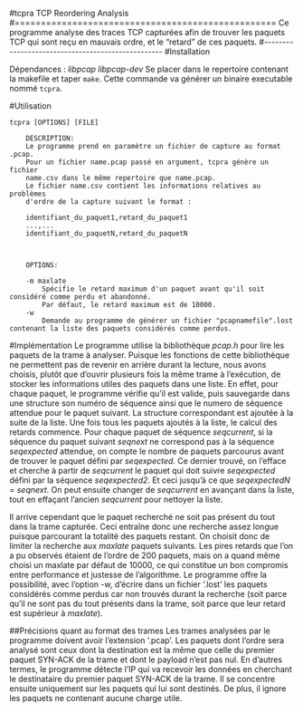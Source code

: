 #tcpra
TCP Reordering Analysis
#==================================================
Ce programme analyse des traces TCP capturées afin de trouver les paquets TCP qui sont reçu en mauvais ordre, et le “retard” de ces paquets.
#--------------------------------------------------
#Installation

Dépendances : *libpcap* *libpcap-dev*
Se placer dans le repertoire contenant la makefile et taper `make`.
Cette commande va générer un binaire executable nommé `tcpra`.

#Utilisation

```
tcpra [OPTIONS] [FILE]
	
	DESCRIPTION:
	Le programme prend en paramètre un fichier de capture au format .pcap.
	Pour un fichier name.pcap passé en argument, tcpra génère un fichier
	name.csv dans le même repertoire que name.pcap.
	Le fichier name.csv contient les informations relatives au problèmes 
	d'ordre de la capture suivant le format :

	identifiant_du_paquet1,retard_du_paquet1
	...,...
	identifiant_du_paquetN,retard_du_paquetN



	OPTIONS:
	
	-m maxlate
		Spécifie le retard maximum d'un paquet avant qu'il soit considéré comme perdu et abandonné.
		Par défaut, le retard maximum est de 10000.
	-w
		Demande au programme de générer un fichier "pcapnamefile".lost contenant la liste des paquets considérés comme perdus.
```

#Implémentation
Le programme utilise la bibliothèque *pcap.h* pour lire les paquets de la trame à analyser.
Puisque les fonctions de cette bibliothèque ne permettent pas de revenir en arrière durant la lecture, nous avons choisis, plutôt que d’ouvrir plusieurs fois la même trame à l’exécution, de stocker les informations utiles des paquets dans une liste.
En effet, pour chaque paquet, le programme vérifie qu’il est valide, puis sauvegarde dans une structure son numéro de séquence ainsi que le numero de séquence attendue pour le paquet suivant. La structure correspondant est ajoutée à la suite de la liste.
Une fois tous les paquets ajoutés à la liste, le calcul des retards commence. Pour chaque paquet de séquence *seqcurrent*, si la séquence du paquet suivant *seqnext* ne correspond pas à la séquence *seqexpected* attendue, on compte le nombre de paquets parcourus avant de trouver le paquet défini par *seqexpected*. Ce dernier trouvé, on l’efface et cherche à partir de *seqcurrent* le paquet qui doit suivre *seqexpected* défini par la séquence *seqexpected2*. Et ceci jusqu’à ce que *seqexpectedN* = *seqnext*. On peut ensuite changer de *seqcurrent* en avançant dans la liste, tout en effaçant l’ancien *seqcurrent* pour nettoyer la liste.

Il arrive cependant que le paquet recherché ne soit pas présent du tout dans la trame capturée. Ceci entraîne donc une recherche assez longue puisque parcourant la totalité des paquets restant. On choisit donc de limiter la recherche aux *maxlate* paquets suivants. Les pires retards que l’on a pu observés étaient de l’ordre de 200 paquets, mais on a quand même choisi un maxlate par défaut de 10000, ce qui constitue un bon compromis entre performance et justesse de l’algorithme.
Le programme offre la possibilité, avec l’option -w, d’écrire dans un fichier ‘.lost’ les paquets considérés comme perdus car non trouvés durant la recherche (soit parce qu’il ne sont pas du tout présents dans la trame, soit parce que leur retard est supérieur à *maxlate*).

##Précisions quant au format des trames
Les trames analysées par le programme doivent avoir l’extension ‘.pcap’. Les paquets dont l’ordre sera analysé sont ceux dont la destination est la même que celle du premier paquet SYN-ACK de la trame et dont le payload n’est pas nul.
En d’autres termes, le programme détecte l’IP qui va recevoir les données en cherchant le destinataire du premier paquet SYN-ACK de la trame. Il se concentre ensuite uniquement sur les paquets qui lui sont destinés. De plus, il ignore les paquets ne contenant aucune charge utile.
